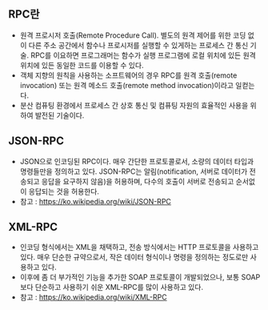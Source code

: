 ## RPC란
- 원격 프로시저 호출(Remote Procedure Call). 별도의 원격 제어를 위한 코딩 없이 다른 주소 공간에서 함수나 프로시저를 실행할 수 있게하는 프로세스 간 통신 기술. RPC를 이요하면 프로그래머는 함수가 실행 프로그램에 로컬 위치에 있든 원격 위치에 있든 동일한 코드를 이용할 수 있다.
- 객체 지향의 원칙을 사용하는 소프트웨어의 경우 RPC를 원격 호출(remote invocation) 또는 원격 메소드 호출(remote method invocation)이라고 일컫는다.
- 분산 컴퓨팅 환경에서 프로세스 간 상호 통신 및 컴퓨팅 자원의 효율적인 사용을 위하여 발전된 기술이다.

## JSON-RPC
- JSON으로 인코딩된 RPC이다. 매우 간단한 프로토콜로서, 소량의 데이터 타입과 명령들만을 정의하고 있다. JSON-RPC는 알림(notification, 서버로 데이터가 전송되고 응답을 요구하지 않음)을 허용하며, 다수의 호출이 서버로 전송되고 순서없이 응답되는 것을 허용한다. 
- 참고 : https://ko.wikipedia.org/wiki/JSON-RPC

## XML-RPC
- 인코딩 형식에서는 XML을 채택하고, 전송 방식에서는 HTTP 프로토콜을 사용하고 있다. 매우 단순한 규약으로서, 작은 데이터 형식이나 명령을 정의하는 정도로만 사용하고 있다. 
- 이후에 좀 더 부가적인 기능을 추가한 SOAP 프로토콜이 개발되었으나, 보통 SOAP보다 단순하고 사용하기 쉬운 XML-RPC를 많이 사용하고 있다.
- 참고 : https://ko.wikipedia.org/wiki/XML-RPC
